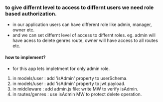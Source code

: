 ### to give differnt level to access to differnt users we need role based authorization.

- in our application users can have different role like admin, manager, owner etc.
- and we can set differnt level of access to differnt roles. eg. admin will have acess to delete genres route, owner will have access to all routes etc.

#### how to implement?

- for this app lets impletment for only admin role.

1. in models/user : add 'isAdmin' property to userSchema.
2. in models/user : add 'isAdmin' property to jwt payload.
3. in middleware : add admin.js file: write MW to verify isAdmin.
4. in rautes/genres : use isAdmin MW to protect delete operation.
